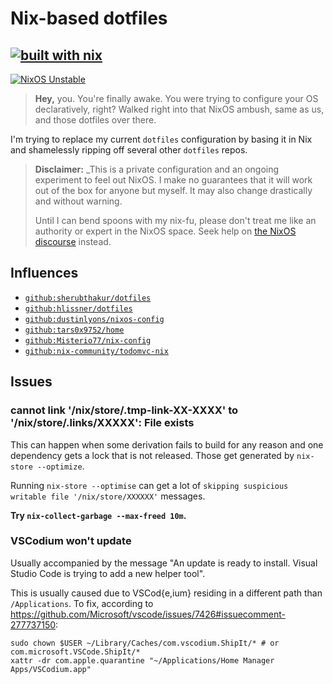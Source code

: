 # Nix-based dotfiles

## [![built with nix](https://builtwithnix.org/badge.svg)](https://builtwithnix.org)

[![NixOS Unstable](https://img.shields.io/badge/NixOS-unstable-blue.svg?style=flat-square&logo=NixOS&logoColor=white)](https://nixos.org)

> **Hey,** you. You're finally awake. You were trying to configure your OS
> declaratively, right? Walked right into that NixOS ambush, same as us, and those
> dotfiles over there.

I'm trying to replace my current `dotfiles` configuration by basing it in Nix and shamelessly ripping off several other `dotfiles` repos.

> **Disclaimer:** _This is a
> private configuration and an ongoing experiment to feel out NixOS. I make no
> guarantees that it will work out of the box for anyone but myself. It may also
> change drastically and without warning.
>
> Until I can bend spoons with my nix-fu, please don't treat me like an
> authority or expert in the NixOS space. Seek help on [the NixOS
> discourse](https://discourse.nixos.org) instead.

## Influences

- [`github:sherubthakur/dotfiles`](https://github.com/sherubthakur/dotfiles)
- [`github:hlissner/dotfiles`](https://github.com/hlissner/dotfiles)
- [`github:dustinlyons/nixos-config`](https://github.com/dustinlyons/nixos-config)
- [`github:tars0x9752/home`](https://github.com/tars0x9752/home)
- [`github:Misterio77/nix-config`](https://github.com/Misterio77/nix-config)
- [`github:nix-community/todomvc-nix`](https://github.com/nix-community/todomvc-nix)

## Issues

### cannot link '/nix/store/.tmp-link-XX-XXXX' to '/nix/store/.links/XXXXX': File exists

This can happen when some derivation fails to build for any reason and one dependency gets a lock that is not released. Those get generated by `nix-store --optimize`.

Running `nix-store --optimise` can get a lot of `skipping suspicious writable file '/nix/store/XXXXXX'` messages.

**Try `nix-collect-garbage --max-freed 10m`.**

### VSCodium won't update

Usually accompanied by the message "An update is ready to install. Visual Studio Code is trying to add a new helper tool".

This is usually caused due to VSCod{e,ium} residing in a different path than `/Applications`. To fix, according to <https://github.com/Microsoft/vscode/issues/7426#issuecomment-277737150>:

```console
sudo chown $USER ~/Library/Caches/com.vscodium.ShipIt/* # or com.microsoft.VSCode.ShipIt/*
xattr -dr com.apple.quarantine "~/Applications/Home Manager Apps/VSCodium.app"
```

